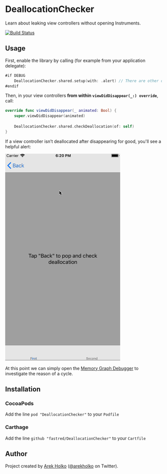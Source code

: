 # DeallocationChecker

Learn about leaking view controllers without opening Instruments.

[![Build Status](https://travis-ci.com/fastred/DeallocationChecker.svg?branch=master)](https://travis-ci.com/fastred/DeallocationChecker)

## Usage

First, enable the library by calling (for example from your application delegate):

```swift
#if DEBUG
    DeallocationChecker.shared.setup(with: .alert) // There are other options than .alert too!
#endif
```

Then, in your view controllers **from within `viewDidDisappear(_:) override`**, call:

```swift
override func viewDidDisappear(_ animated: Bool) {
    super.viewDidDisappear(animated)

    DeallocationChecker.shared.checkDeallocation(of: self)
}
```

If a view controller isn’t deallocated after disappearing for good, you'll see a helpful alert:

<img src="Resources/demo.gif" width="370" height="662" alt="Leaked view controller demo">

At this point we can simply open the [Memory Graph Debugger](https://developer.apple.com/library/content/documentation/DeveloperTools/Conceptual/debugging_with_xcode/chapters/special_debugging_workflows.html#//apple_ref/doc/uid/TP40015022-CH9-DontLinkElementID_1) to investigate the reason of a cycle.

## Installation

### CocoaPods

Add the line `pod "DeallocationChecker"` to your `Podfile`

### Carthage
Add the line `github "fastred/DeallocationChecker"` to your `Cartfile`

## Author

Project created by [Arek Holko](http://holko.pl) ([@arekholko](https://twitter.com/arekholko) on Twitter).
